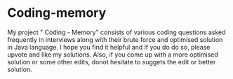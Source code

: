 # Coding-memory

My project " Coding - Memory" consists of various coding questions asked frequently in interviews along with their brute force and optimised solution in Java language. I hope you find it helpful and if you do do so, please upvote and like my solutions. Also, if you come up with a more optimised solution or some other edits, donot hesitate to suggets the edit or better solution. 
